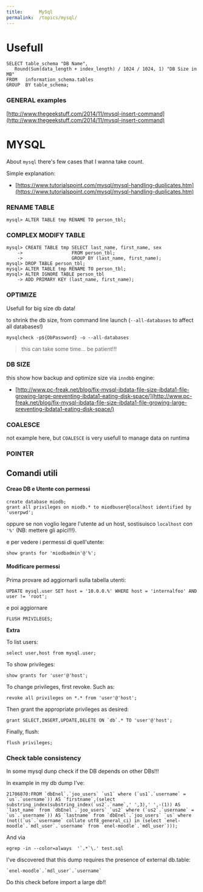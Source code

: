 ```yaml
---
title:      MySql
permalink:  /topics/mysql/
---
```


Usefull
=======


````
SELECT table_schema "DB Name", 
   Round(Sum(data_length + index_length) / 1024 / 1024, 1) "DB Size in MB" 
FROM   information_schema.tables 
GROUP  BY table_schema; 
````

### GENERAL examples

[http://www.thegeekstuff.com/2014/11/mysql-insert-command](http://www.thegeekstuff.com/2014/11/mysql-insert-command)


MYSQL
=====


About `mysql` there's few cases that I wanna take count.

Simple explanation:

- [https://www.tutorialspoint.com/mysql/mysql-handling-duplicates.htm](https://www.tutorialspoint.com/mysql/mysql-handling-duplicates.htm)



### RENAME TABLE
````
mysql> ALTER TABLE tmp RENAME TO person_tbl;
````


### COMPLEX MODIFY TABLE
````
mysql> CREATE TABLE tmp SELECT last_name, first_name, sex
    ->                  FROM person_tbl;
    ->                  GROUP BY (last_name, first_name);
mysql> DROP TABLE person_tbl;
mysql> ALTER TABLE tmp RENAME TO person_tbl;
mysql> ALTER IGNORE TABLE person_tbl
    -> ADD PRIMARY KEY (last_name, first_name);
````

### OPTIMIZE

Usefull for big size db data!

to shrink the db size, from command line launch (`--all-databases` to affect all databases!)

````
mysqlcheck -p${DbPassword} -o --all-databases
````
> this can take some time... be patient!!!


### DB SIZE

this show how backup and optimize size via `inndbb` engine:

- [http://www.pc-freak.net/blog/fix-mysql-ibdata-file-size-ibdata1-file-growing-large-preventing-ibdata1-eating-disk-space/](http://www.pc-freak.net/blog/fix-mysql-ibdata-file-size-ibdata1-file-growing-large-preventing-ibdata1-eating-disk-space/)


### COALESCE

not example here, but `COALESCE` is very usefull to manage data on runtima


### POINTER


Comandi utili
-------------

#### Creao DB e Utente con permessi

 ````
create database miodb;
grant all privileges on miodb.* to miodbuser@localhost identified by 'userpwd';
````

oppure se non voglio legare l'utente ad un host, sostisuisco `localhost` con `'%'` (NB: mettere gli apici!!!).

e per vedere i permessi di quell'utente:

````
show grants for 'miodbadmin'@'%';
````


#### Modificare permessi

Prima provare ad aggiornarli sulla tabella utenti:

````
UPDATE mysql.user SET host = '10.0.0.%' WHERE host = 'internalfoo' AND user != 'root';
````
e poi aggiornare

````
FLUSH PRIVILEGES;
````

**Extra**

To list users:

````
select user,host from mysql.user;
````
To show privileges:

````
show grants for 'user'@'host';
````
To change privileges, first revoke. Such as:

````
revoke all privileges on *.* from 'user'@'host';
````
Then grant the appropriate privileges as desired:

````
grant SELECT,INSERT,UPDATE,DELETE ON `db`.* TO 'user'@'host';
````
Finally, flush:

````
flush privileges;
````


### Check table consistency

In some mysql dunp check if the DB depends on other DBs!!!

In example in my db dump I've:


````
21706870:FROM `dbEnel`.`joo_users` `us1` where (`us1`.`username` = `us`.`username`)) AS `firstname`,(select substring_index(substring_index(`us2`.`name`,' ',3),' ',-(1)) AS `last_name` from `dbEnel`.`joo_users` `us2` where (`us2`.`username` = `us`.`username`)) AS `lastname` from `dbEnel`.`joo_users` `us` where (not((`us`.`username` collate utf8_general_ci) in (select `enel-moodle`.`mdl_user`.`username` from `enel-moodle`.`mdl_user`)));

````

And via 
````
egrep -in --color=always  '`.*`\.' test.sql 
````

I've discovered that this dump requires the presence of external db.table:

```
`enel-moodle`.`mdl_user`.`username`
````

Do this check before import a large db!!
